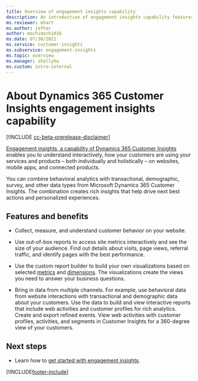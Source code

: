 ```yaml
---
title: Overview of engagement insights capability
description: An introduction of engagement insights capability features and benefits. 
ms.reviewer: mhart
ms.author: jefhar
author: mochimochi016
ms.date: 07/30/2021
ms.service: customer-insights
ms.subservice: engagement-insights 
ms.topic: overview
ms.manager: shellyha
ms.custom: intro-internal
---
```


# About Dynamics 365 Customer Insights engagement insights capability 

[!INCLUDE [cc-beta-prerelease-disclaimer](includes/cc-beta-prerelease-disclaimer.md)]

[Engagement insights, a capability of Dynamics 365 Customer Insights](https://dynamics.microsoft.com/ai/customer-insights/engagement-insights-capability/) enables you to understand interactively, how your customers are using your services and products – both individually and holistically – on websites, mobile apps, and connected products.

You can combine behavioral analytics with transactional, demographic, survey, and other data types from Microsoft Dynamics 365 Customer Insights. The combination creates rich insights that help drive next best actions and personalized experiences.

## Features and benefits

- Collect, measure, and understand customer behavior on your website.

- Use out-of-box reports to  access site metrics interactively and see the size of your audience. Find out details about visits, page views, referral traffic, and identify pages with the best performance.

- Use the custom report builder to build your own visualizations based on selected [metrics](glossary.md) and [dimensions](glossary.md). The visualizations create the views you need to answer your business questions.

- Bring in data from multiple channels. For example, use behavioral data from website interactions with transactional and demographic data about your customers. Use the data to build and view interactive reports that include web activities and customer profiles for rich analytics. Create and export refined events. View web activities with customer profiles, activities, and segments in Customer Insights for a 360-degree view of your customers.


## Next steps

- Learn how to [get started with engagement insights](get-started.md).


[!INCLUDE[footer-include](../includes/footer-banner.md)]